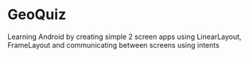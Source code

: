 # GeoQuiz

  Learning Android by creating simple 2 screen apps using LinearLayout,
  FrameLayout and communicating between screens using intents
